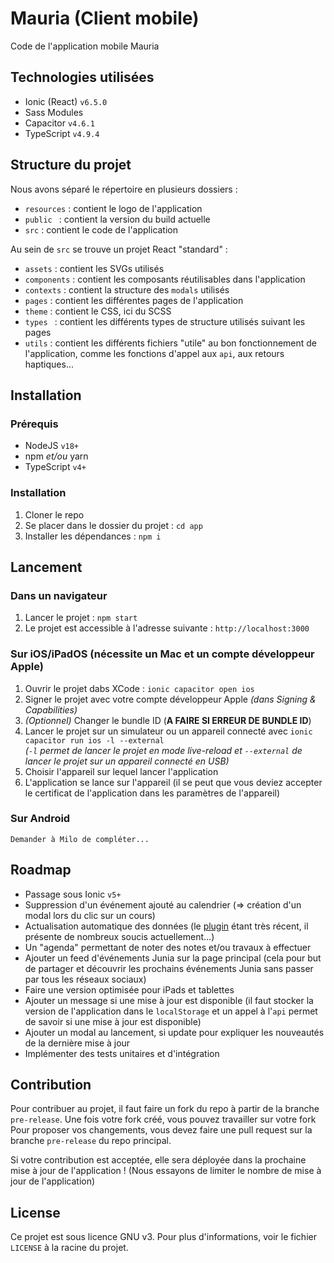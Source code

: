 # Mauria (Client mobile)
Code de l'application mobile Mauria

## Technologies utilisées

- Ionic (React) `v6.5.0`
- Sass Modules
- Capacitor `v4.6.1`
- TypeScript `v4.9.4`

## Structure du projet

Nous avons séparé le répertoire en plusieurs dossiers :
- `resources` : contient le logo de l'application
- `public ` : contient la version du build actuelle
- `src` : contient le code de l'application

Au sein de `src` se trouve un projet React "standard" :
- `assets` : contient les SVGs utilisés
- `components` : contient les composants réutilisables dans l'application
- `contexts` : contient la structure des `modals` utilisés
- `pages` : contient les différentes pages de l'application
- `theme` : contient le CSS, ici du SCSS
- `types ` : contient les différents types de structure utilisés suivant les pages
- `utils` : contient les différents fichiers "utile" au bon fonctionnement de l'application, comme les fonctions d'appel aux `api`, aux retours haptiques...


## Installation

### Prérequis

- NodeJS `v18+`
- npm *et/ou* yarn
- TypeScript `v4+`

### Installation

1. Cloner le repo
2. Se placer dans le dossier du projet : `cd app`
3. Installer les dépendances : `npm i`

## Lancement

### Dans un navigateur
1. Lancer le projet : `npm start`
2. Le projet est accessible à l'adresse suivante : `http://localhost:3000`

### Sur iOS/iPadOS (nécessite un Mac et un compte développeur Apple)
1. Ouvrir le projet dabs XCode : `ionic capacitor open ios`
2. Signer le projet avec votre compte développeur Apple *(dans Signing & Capabilities)*
3. *(Optionnel)* Changer le bundle ID (**A FAIRE SI ERREUR DE BUNDLE ID**)
4. Lancer le projet sur un simulateur ou un appareil connecté avec `ionic capacitor run ios -l --external`\
   *(`-l` permet de lancer le projet en mode live-reload et `--external` de lancer le projet sur un appareil connecté en USB)*
5. Choisir l'appareil sur lequel lancer l'application
6. L'application se lance sur l'appareil (il se peut que vous deviez accepter le certificat de l'application dans les paramètres de l'appareil)

### Sur Android
```Demander à Milo de compléter...```

## Roadmap
- Passage sous Ionic `v5+`
- Suppression d'un événement ajouté au calendrier (=> création d'un modal lors du clic sur un cours)
- Actualisation automatique des données (le [plugin](https://github.com/ionic-team/capacitor-background-runner) étant très récent, il présente de nombreux soucis actuellement...)
- Un "agenda" permettant de noter des notes et/ou travaux à effectuer
- Ajouter un feed d'événements Junia sur la page principal (cela pour but de partager et découvrir les prochains événements Junia sans passer par tous les réseaux sociaux)
- Faire une version optimisée pour iPads et tablettes
- Ajouter un message si une mise à jour est disponible (il faut stocker la version de l'application dans le `localStorage` et un appel à l'`api` permet de savoir si une mise à jour est disponible)
- Ajouter un modal au lancement, si update pour expliquer les nouveautés de la dernière mise à jour
- Implémenter des tests unitaires et d'intégration

## Contribution

Pour contribuer au projet, il faut faire un fork du repo à partir de la branche `pre-release`.
Une fois votre fork créé, vous pouvez travailler sur votre fork
Pour proposer vos changements, vous devez faire une pull request sur la branche `pre-release` du repo principal.

Si votre contribution est acceptée, elle sera déployée dans la prochaine mise à jour de l'application ! (Nous essayons de limiter le nombre de mise à jour de l'application)

## License
Ce projet est sous licence GNU v3. Pour plus d'informations, voir le fichier `LICENSE` à la racine du projet.
